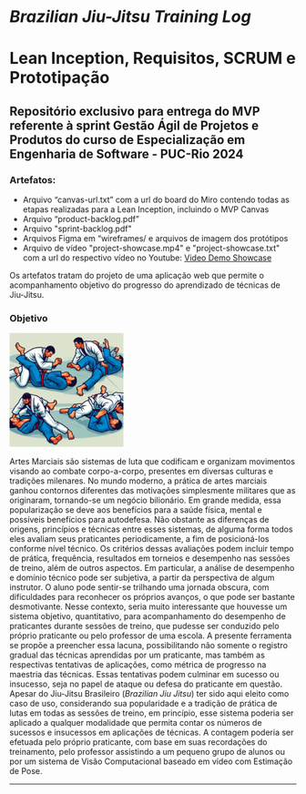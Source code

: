 # *Brazilian Jiu-Jitsu Training Log*
# Lean Inception, Requisitos, SCRUM e Prototipação

## Repositório exclusivo para entrega do MVP referente à sprint Gestão Ágil de Projetos e Produtos do curso de **Especialização em Engenharia de Software** - PUC-Rio 2024

### Artefatos:

- Arquivo “canvas-url.txt” com a url do board do Miro contendo todas as etapas realizadas para a Lean Inception, incluindo o MVP Canvas
- Arquivo “product-backlog.pdf”
- Arquivo "sprint-backlog.pdf"
- Arquivos Figma em “wireframes/ e arquivos de imagem dos protótipos
- Arquivo de vídeo "project-showcase.mp4" e "project-showcase.txt" com a url do respectivo vídeo no Youtube: [Video Demo Showcase](https://youtu.be/70Qsuq5dBGY)

Os artefatos tratam do projeto de uma aplicação web que permite o acompanhamento objetivo do progresso do aprendizado de técnicas de Jiu-Jitsu.

### Objetivo

<img src="./positions.jpg" alt="Brazilian Jiu-Jitsu Training Image" title="Brazilian Jiu-Jitsu Training Image" width="200"/>

Artes Marciais são sistemas de luta que codificam e organizam movimentos visando ao combate corpo-a-corpo, presentes em diversas culturas e tradições milenares.
No mundo moderno, a prática de artes marciais ganhou contornos diferentes das motivações simplesmente militares que as originaram, tornando-se um negócio bilionário. Em grande medida, essa popularização se deve aos benefícios para a saúde física, mental e  possíveis benefícios para autodefesa.
Não obstante as diferenças de origens, princípios e técnicas entre esses sistemas, de alguma forma todos eles avaliam seus praticantes periodicamente, a fim de posicioná-los conforme nível técnico. Os critérios dessas avaliações podem incluir tempo de prática, frequência, resultados em torneios e desempenho nas sessões de treino, além de outros aspectos.
Em particular, a análise de desempenho e domínio técnico pode ser subjetiva, a partir da perspectiva de algum instrutor. O aluno pode sentir-se trilhando uma jornada obscura, com dificuldades para reconhecer os próprios avanços, o que pode ser bastante desmotivante.
Nesse contexto, seria muito interessante que houvesse um sistema objetivo, quantitativo, para acompanhamento do desempenho de praticantes durante sessões de treino, que pudesse ser conduzido pelo próprio praticante ou pelo professor de uma escola.
A presente ferramenta se propõe a preencher essa lacuna, possibilitando não somente o registro gradual das técnicas aprendidas por um praticante, mas também as respectivas tentativas de aplicações, como métrica de progresso na maestria das técnicas. Essas tentativas podem culminar em sucesso ou insucesso, seja no papel de ataque ou defesa do praticante em questão.
Apesar do Jiu-Jitsu Brasileiro (*Brazilian Jiu Jitsu*) ter sido aqui eleito como caso de uso, considerando sua popularidade e a tradição de prática de lutas em todas as sessões de treino, em princípio, esse sistema poderia ser aplicado a qualquer modalidade que permita contar os números de sucessos e insucessos em aplicações de técnicas. A contagem poderia ser efetuada pelo próprio praticante, com base em suas recordações do treinamento, pelo professor assistindo a um pequeno grupo de alunos ou por um sistema de Visão Computacional baseado em vídeo com Estimação de Pose.

---
